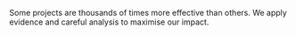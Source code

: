 Some projects are thousands of times more effective than others. We apply evidence and careful analysis to maximise our impact.

